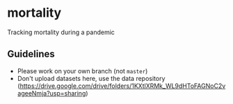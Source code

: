 # mortality
Tracking mortality during a pandemic

## Guidelines
* Please work on your own branch (not `master`)
* Don't upload datasets here, use the data repository (https://drive.google.com/drive/folders/1KXtlXRMk_WL9dHToFAGNoC2vageeNmja?usp=sharing) 
